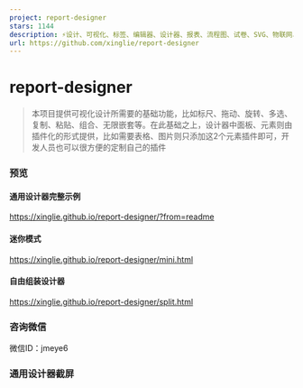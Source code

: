 ```yaml
---
project: report-designer
stars: 1144
description: ⚡设计、可视化、标签、编辑器、设计器、报表、流程图、试卷、SVG、物联网、小票、打印、套打
url: https://github.com/xinglie/report-designer
---
```


report-designer
===============

> 本项目提供可视化设计所需要的基础功能，比如标尺、拖动、旋转、多选、复制、粘贴、组合、无限嵌套等。在此基础之上，设计器中面板、元素则由插件化的形式提供，比如需要表格、图片则只添加这2个元素插件即可，开发人员也可以很方便的定制自己的插件

### 预览

#### 通用设计器完整示例

https://xinglie.github.io/report-designer/?from=readme

#### 迷你模式

https://xinglie.github.io/report-designer/mini.html

#### 自由组装设计器

https://xinglie.github.io/report-designer/split.html

### 咨询微信

微信ID：jmeye6

### 通用设计器截屏
